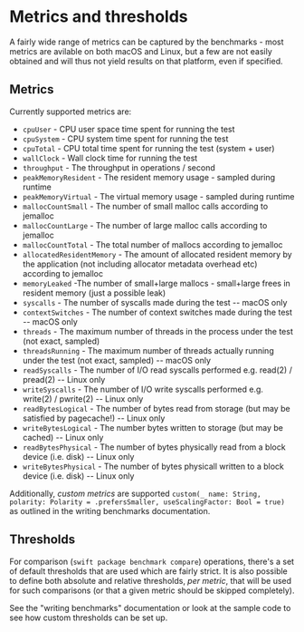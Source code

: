 # Metrics and thresholds

A fairly wide range of metrics can be captured by the benchmarks - most metrics are avilable on both macOS and Linux, but a few are not easily obtained and will thus not yield results on that platform, even if specified. 

## Metrics
Currently supported metrics are:

* `cpuUser` - CPU user space time spent for running the test
* `cpuSystem` - CPU system time spent for running the test
* `cpuTotal` - CPU total time spent for running the test (system + user)
* `wallClock` - Wall clock time for running the test
* `throughput` - The throughput in operations / second
* `peakMemoryResident` - The resident memory usage - sampled during runtime
* `peakMemoryVirtual` -  The virtual memory usage - sampled during runtime
* `mallocCountSmall` - The number of small malloc calls according to jemalloc
* `mallocCountLarge` - The number of large malloc calls according to jemalloc
* `mallocCountTotal` - The total number of mallocs according to jemalloc
* `allocatedResidentMemory` - The amount of allocated resident memory by the application (not including allocator metadata overhead etc) according to jemalloc
* `memoryLeaked` -The number of small+large mallocs - small+large frees in resident memory (just a possible leak)
* `syscalls` - The number of syscalls made during the test -- macOS only
* `contextSwitches` - The number of context switches made during the test -- macOS only
* `threads` - The maximum number of threads in the process under the test (not exact, sampled)
* `threadsRunning` - The maximum number of threads actually running under the test (not exact, sampled) -- macOS only
* `readSyscalls` - The number of I/O read syscalls performed e.g. read(2) / pread(2) -- Linux only
* `writeSyscalls` - The number of I/O write syscalls performed e.g. write(2) / pwrite(2) -- Linux only
* `readBytesLogical` - The number of bytes read from storage (but may be satisfied by pagecache!) -- Linux only
* `writeBytesLogical` - The number bytes written to storage (but may be cached) -- Linux only
* `readBytesPhysical` - The number of bytes physically read from a block device (i.e. disk) -- Linux only
* `writeBytesPhysical` - The number of bytes physicall written to a block device (i.e. disk) -- Linux only
    
Additionally, _custom metrics_ are supported `custom(_ name: String, polarity: Polarity = .prefersSmaller, useScalingFactor: Bool = true)` as outlined in the writing benchmarks documentation.

## Thresholds

For comparison (`swift package benchmark compare`) operations, there's a set of default thresholds that are used which are fairly strict. It is also possible to define both absolute and relative thresholds, _per metric_, that will be used for such comparisons (or that a given metric should be skipped completely).

See the "writing benchmarks" documentation or look at the sample code to see how custom thresholds can be set up.
